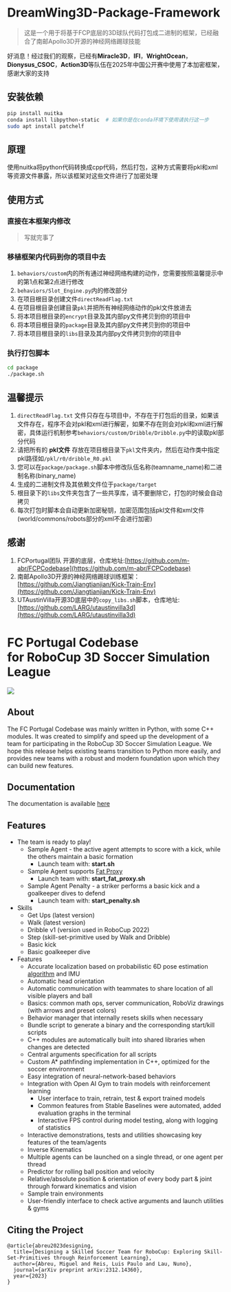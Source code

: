 # DreamWing3D-Package-Framework
> 这是一个用于将基于FCP底层的3D球队代码打包成二进制的框架，已经融合了南邮Apollo3D开源的神经网络踢球技能

好消息！经过我们的观察，已经有**Miracle3D**，**IFI**，**WrightOcean**，**Dionysus_CSOC**，**Action3D**等队伍在2025年中国公开赛中使用了本加密框架，感谢大家的支持

## 安装依赖
```bash
pip install nuitka
conda install libpython-static  # 如果你是在conda环境下使用请执行这一步
sudo apt install patchelf
```

## 原理
使用nuitka将python代码转换成cpp代码，然后打包，这种方式需要将pkl和xml等资源文件暴露，所以该框架对这些文件进行了加密处理

## 使用方式
### 直接在本框架内修改
> 写就完事了
### 移植框架内代码到你的项目中去
1. `behaviors/custom`内的所有通过神经网络构建的动作，您需要按照温馨提示中的第1点和第2点进行修改
2. `behaviors/Slot_Engine.py`内的修改部分
3. 在项目根目录创建文件`directReadFlag.txt`
4. 在项目根目录创建目录`pkl`并把所有神经网络动作的pkl文件放进去
5. 将本项目根目录的`encrypt`目录及其内部py文件拷贝到你的项目中
6. 将本项目根目录的`package`目录及其内部py文件拷贝到你的项目中
7. 将本项目根目录的`libs`目录及其内部py文件拷贝到你的项目中
### 执行打包脚本
```bash
cd package
./package.sh
```

## 温馨提示
1. `directReadFlag.txt` 文件只存在与项目中，不存在于打包后的目录，如果该文件存在，程序不会对pkl和xml进行解密，如果不存在则会对pkl和xml进行解密，具体运行机制参考`behaviors/custom/Dribble/Dribble.py`中的读取pkl部分代码
2. 请把所有的 **pkl文件** 存放在项目根目录下`pkl`文件夹内，然后在动作类中指定pkl路径如`/pkl/r0/dribble_R0.pkl`
3. 您可以在`package/package.sh`脚本中修改队伍名称(teamname_name)和二进制名称(binary_name)
4. 生成的二进制文件及其依赖文件位于`package/target`
5. 根目录下的`libs`文件夹包含了一些共享库，请不要删除它，打包的时候会自动拷贝
6. 每次打包时脚本会自动更新加密秘钥，加密范围包括pkl文件和xml文件(world/commons/robots部分的xml不会进行加密)

## 感谢
1. FCPortugal团队 开源的底层，仓库地址:[https://github.com/m-abr/FCPCodebase](https://github.com/m-abr/FCPCodebase)
2. 南邮Apollo3D开源的神经网络踢球训练框架：[https://github.com/Jiangtianjian/Kick-Train-Env](https://github.com/Jiangtianjian/Kick-Train-Env)
3. UTAustinVilla开源3D底层中的`copy_libs.sh`脚本，仓库地址:[https://github.com/LARG/utaustinvilla3d](https://github.com/LARG/utaustinvilla3d)
# FC Portugal Codebase <br> for RoboCup 3D Soccer Simulation League

![](https://s5.gifyu.com/images/Siov6.gif)

## About

The FC Portugal Codebase was mainly written in Python, with some C++ modules. It was created to simplify and speed up the development of a team for participating in the RoboCup 3D Soccer Simulation League. We hope this release helps existing teams transition to Python more easily, and provides new teams with a robust and modern foundation upon which they can build new features.


## Documentation

The documentation is available [here](https://docs.google.com/document/d/1aJhwK2iJtU-ri_2JOB8iYvxzbPskJ8kbk_4rb3IK3yc/edit)

## Features

- The team is ready to play!
    - Sample Agent - the active agent attempts to score with a kick, while the others maintain a basic formation
        - Launch team with: **start.sh**
    - Sample Agent supports [Fat Proxy](https://github.com/magmaOffenburg/magmaFatProxy) 
        - Launch team with: **start_fat_proxy.sh**
    - Sample Agent Penalty - a striker performs a basic kick and a goalkeeper dives to defend
        - Launch team with: **start_penalty.sh**
- Skills
    - Get Ups (latest version)
    - Walk (latest version)
    - Dribble v1 (version used in RoboCup 2022)
    - Step (skill-set-primitive used by Walk and Dribble)
    - Basic kick
    - Basic goalkeeper dive
- Features
    - Accurate localization based on probabilistic 6D pose estimation [algorithm](https://doi.org/10.1007/s10846-021-01385-3) and IMU
    - Automatic head orientation
    - Automatic communication with teammates to share location of all visible players and ball
    - Basics: common math ops, server communication, RoboViz drawings (with arrows and preset colors)
    - Behavior manager that internally resets skills when necessary
    - Bundle script to generate a binary and the corresponding start/kill scripts
    - C++ modules are automatically built into shared libraries when changes are detected
    - Central arguments specification for all scripts
    - Custom A* pathfinding implementation in C++, optimized for the soccer environment
    - Easy integration of neural-network-based behaviors
    - Integration with Open AI Gym to train models with reinforcement learning
        - User interface to train, retrain, test & export trained models
        - Common features from Stable Baselines were automated, added evaluation graphs in the terminal
        - Interactive FPS control during model testing, along with logging of statistics
    - Interactive demonstrations, tests and utilities showcasing key features of the team/agents
    - Inverse Kinematics
    - Multiple agents can be launched on a single thread, or one agent per thread
    - Predictor for rolling ball position and velocity
    - Relative/absolute position & orientation of every body part & joint through forward kinematics and vision
    - Sample train environments
    - User-friendly interface to check active arguments and launch utilities & gyms

## Citing the Project

```
@article{abreu2023designing,
  title={Designing a Skilled Soccer Team for RoboCup: Exploring Skill-Set-Primitives through Reinforcement Learning},
  author={Abreu, Miguel and Reis, Luis Paulo and Lau, Nuno},
  journal={arXiv preprint arXiv:2312.14360},
  year={2023}
}
```
